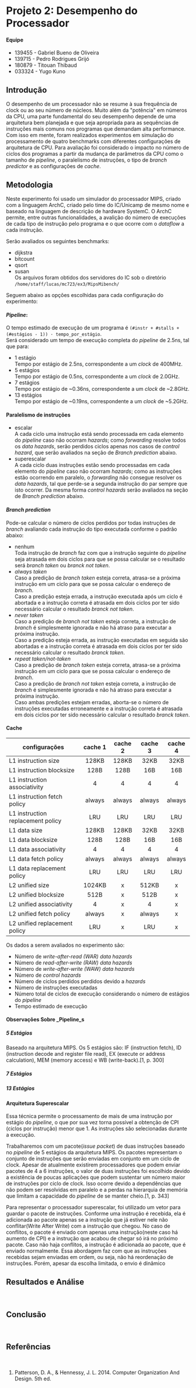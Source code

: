 # Projeto 2: Desempenho do Processador

#### Equipe
- 139455 - Gabriel Bueno de Oliveira
- 139715 - Pedro Rodrigues Grijó
- 180879 - Titouan Thibaud
- 033324 - Yugo Kuno


## Introdução
O desempenho de um processador não se resume à sua frequência de clock ou ao seu número de núcleos. Muito além da "potência" em números da CPU, uma parte fundamental do seu desempenho depende de uma arquitetura bem planejada e que seja apropriada para as sequências de instruções mais comuns nos programas que demandam alta performance.  
Com isso em mente, foram realizados experimentos em simulação do processamento de quatro benchmarks com diferentes configurações de arquitetura de CPU. Para avaliação foi considerado o impacto no número de ciclos dos programas a partir da mudança de parâmetros da CPU como o tamanho de _pipeline_, o paralelismo de instruções, o tipo de _branch predictor_ e as configurações de _cache_.


## Metodologia
Neste experimento foi usado um simulador do processador MIPS, criado com a linguagem ArchC, criado pelo time do IC/Unicamp de mesmo nome e baseado na linguagem de descrição de hardware SystemC. O ArchC permite, entre outras funcionalidades, a avalição do número de execuções de cada tipo de instrução pelo programa e o que ocorre com o _dataflow_ a cada instrução.

Serão avaliados os seguintes benchmarks:
- dijkstra
- bitcount
- qsort
- susan  
Os arquivos foram obtidos dos servidores do IC sob o diretório
`/home/staff/lucas/mc723/ex3/MipsMibench/`

Seguem abaixo as opções escolhidas para cada configuração do experimento:

#### _Pipeline_:
O tempo estimado de execução de um programa é `(#instr + #stalls + (#estágios - 1)) · tempo_por_estágio`.  
Será considerado um tempo de execução completa do _pipeline_ de 2.5ns, tal que para:  
- 1 estágio  
Tempo por estágio de 2.5ns, correspondente a um _clock_ de 400MHz.  
- 5 estágios  
Tempo por estágio de 0.5ns, correspondente a um _clock_ de 2.0GHz.  
- 7 estágios  
Tempo por estágio de ~0.36ns, correspondente a um _clock_ de ~2.8GHz.  
- 13 estágios  
Tempo por estágio de ~0.19ns, correspondente a um _clock_ de ~5.2GHz.  

#### Paralelismo de instruções
- escalar  
A cada ciclo uma instrução está sendo processada em cada elemento do _pipeline_ caso não ocorram _hazards_; como _forwarding_ resolve todos os _data hazards_, serão perdidos ciclos apenas nos casos de _control hazard_, que serão avaliados na seção de _Branch prediction_ abaixo.  
- superescalar  
A cada ciclo duas instruções estão sendo processadas em cada elemento do _pipeline_ caso não ocorram _hazards_; como as instruções estão ocorrendo em paralelo, o _forwarding_ não consegue resolver os _data hazards_, tal que perde-se a segunda instrução do par sempre que isto ocorrer. Da mesma forma _control hazards_ serão avaliados na seção de _Branch prediction_ abaixo.  

#### _Branch prediction_
Pode-se calcular o número de ciclos perdidos por todas instruções de _branch_ avaliando cada instrução do tipo executada conforme o padrão abaixo:  
- nenhum  
Toda instrução de _branch_ faz com que a instrução seguinte do _pipeline_ seja atrasada em dois ciclos para que se possa calcular se o resultado será _branch taken_ ou _branck not taken_.  
- _always taken_  
Caso a predição de _branch taken_ esteja correta, atrasa-se a próxima instrução em um ciclo para que se possa calcular o endereço de _branch_.  
Caso a predição esteja errada, a instrução executada após um ciclo é abortada e a instrução correta é atrasada em dois ciclos por ter sido necessário calcular o resultado _branck not taken_.  
- _never taken_  
Caso a predição de _branch not taken_ esteja correta, a instrução de _branch_ é simplesmente ignorada e não há atraso para executar a próxima instrução.  
Caso a predição esteja errada, as instrução executadas em seguida são abortadas e a instrução correta é atrasada em dois ciclos por ter sido necessário calcular o resultado _branck taken_.  
- _repeat taken/not-taken_  
Caso a predição de _branch taken_ esteja correta, atrasa-se a próxima instrução em um ciclo para que se possa calcular o endereço de _branch_.  
Caso a predição de _branch not taken_ esteja correta, a instrução de _branch_ é simplesmente ignorada e não há atraso para executar a próxima instrução.  
Caso ambas predições estejam erradas, aborta-se o número de instruções executadas erroneamente e a instrução correta é atrasada em dois ciclos por ter sido necessário calcular o resultado _branck taken_.  

#### Cache

|configurações|cache 1|cache 2|cache 3|cache 4|
|---|:---:|:---:|:---:|:---:|
|L1 instruction size|128KB|128KB|32KB|32KB|
|L1 instruction blocksize|128B|128B|16B|16B|
|L1 instruction associativity|4|4|4|4|
|L1 instruction fetch policy|always|always|always|always|
|L1 instruction replacement policy|LRU|LRU|LRU|LRU|
|L1 data size|128KB|128KB|32KB|32KB|
|L1 data blocksize|128B|128B|16B|16B|
|L1 data associativity|4|4|4|4|
|L1 data fetch policy|always|always|always|always|
|L1 data replacement policy|LRU|LRU|LRU|LRU|
|L2 unified size|1024KB|x|512KB|x|
|L2 unified blocksize|512B|x|512B|x|
|L2 unified associativity|4|x|4|x|
|L2 unified fetch policy|always|x|always|x|
|L2 unified replacement policy|LRU|x|LRU|x|


Os dados a serem avaliados no experimento são:
- Número de _write-after-read (WAR) data hazards_  
- Número de _read-after-write (RAW) data hazards_  
- Número de _write-after-write (WAW) data hazards_  
- Número de _control hazards_  
- Número de ciclos perdidos perdidos devido a _hazards_  
- Número de instruções executadas  
- Número total de ciclos de execução considerando o número de estágios do _pipeline_  
- Tempo estimado de execução  

#### Observações Sobre _Pipeline_s

##### 5 Estágios
Baseado na arquitetura MIPS. Os 5 estágios são: IF (instruction fetch), ID (instruction decode and register file read), EX (execute or address calculation), MEM (memory access) e WB (write-back).[1, p. 300] 
##### 7 Estágios
##### 13 Estágios
#### Arquitetura Superescalar 
Essa técnica permite o processamento de mais de uma instrução por estágio do _pipeline_, o que por sua vez torna possível a obtenção de CPI (ciclos por instrução) menor que 1. As instruções são selecionadas durante a execução. 

Trabalharemos com um pacote(*issue packet*) de duas instruções baseado no _pipeline_ de 5 estágios da arquitetura MIPS. Os pacotes representam o conjunto de instruções que serão enviadas em conjunto em um ciclo de clock. Apesar de atualmente existirem processadores que podem enviar pacotes de 4 a 6 instruções, o valor de duas instruções foi escolhido devido a existência de poucas aplicações que podem sustentar um número maior de instruções por ciclo de clock. Isso ocorre devido a dependências que não podem ser resolvidas em paralelo e a perdas na hierarquia de memória que limitam a capacidade do _pipeline_ de se manter cheio.[1, p. 343] 

Para representar o processador superescalar, foi utilizado um vetor para guardar o pacote de instruções. Conforme uma instrução é recebida, ela é adicionada ao pacote apenas se a instrução que já estiver nele não conflitar(Write After Write) com a instrução que chegou. No caso de conflitos, o pacote é enviado com apenas uma instrução(neste caso há aumento de CPI) e a instrução que acabou de chegar só irá no próximo pacote. Caso não haja conflitos, a instrução é adicionada ao pacote, que é enviado normalmente. Essa abordagem faz com que as instruções recebidas sejam enviadas em ordem, ou seja, não há reordenação de instruções. Porém, apesar da escolha limitada, o envio é dinâmico

## Resultados e Análise
<br/>

## Conclusão
<br/>

## Referências
<br/>

1. Patterson, D. A., & Hennessy, J. L. 2014. Computer Organization And Design. 5th ed. 
